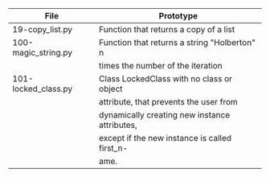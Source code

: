 | File                     | Prototype                                    |
| ------------------------ | -------------------------------------------- |
| 19-copy_list.py          | Function that returns a copy of a list       |
| 100-magic_string.py      | Function that returns a string "Holberton" n |
|			   | times the number of the iteration		  |
| 101-locked_class.py      | Class LockedClass with no class or object    |
|			   | attribute, that prevents the user from       |
|			   | dynamically creating new instance attributes,|
|			   | except if the new instance is called first_n-|
|			   | ame.					  |
